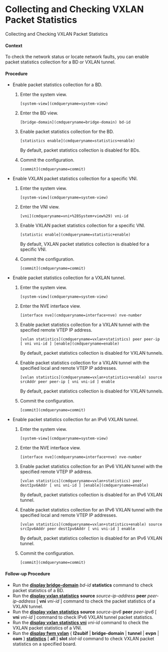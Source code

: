 Collecting and Checking VXLAN Packet Statistics
===============================================

Collecting and Checking VXLAN Packet Statistics

#### Context

To check the network status or locate network faults, you can enable packet statistics collection for a BD or VXLAN tunnel.


#### Procedure

* Enable packet statistics collection for a BD.
  1. Enter the system view.
     
     
     ```
     [system-view](cmdqueryname=system-view)
     ```
  2. Enter the BD view.
     
     
     ```
     [bridge-domain](cmdqueryname=bridge-domain) bd-id
     ```
  3. Enable packet statistics collection for the BD.
     
     
     ```
     [statistics enable](cmdqueryname=statistics+enable)
     ```
     
     By default, packet statistics collection is disabled for BDs.
  4. Commit the configuration.
     
     
     ```
     [commit](cmdqueryname=commit)
     ```
* Enable VXLAN packet statistics collection for a specific VNI.
  1. Enter the system view.
     
     
     ```
     [system-view](cmdqueryname=system-view)
     ```
  2. Enter the VNI view.
     
     
     ```
     [vni](cmdqueryname=vni+%28System+view%29) vni-id
     ```
  3. Enable VXLAN packet statistics collection for a specific VNI.
     
     
     ```
     [statistic enable](cmdqueryname=statistic+enable)
     ```
     
     By default, VXLAN packet statistics collection is disabled for a specific VNI.
  4. Commit the configuration.
     
     
     ```
     [commit](cmdqueryname=commit)
     ```
* Enable packet statistics collection for a VXLAN tunnel.
  1. Enter the system view.
     
     
     ```
     [system-view](cmdqueryname=system-view)
     ```
  2. Enter the NVE interface view.
     
     
     ```
     [interface nve](cmdqueryname=interface+nve) nve-number
     ```
  3. Enable packet statistics collection for a VXLAN tunnel with the specified remote VTEP IP address.
     
     
     ```
     [vxlan statistics](cmdqueryname=vxlan+statistics) peer peer-ip [ vni vni-id ] [enable](cmdqueryname=enable)
     ```
     
     By default, packet statistics collection is disabled for VXLAN tunnels.
  4. Enable packet statistics collection for a VXLAN tunnel with the specified local and remote VTEP IP addresses.
     
     
     ```
     [vxlan statistics](cmdqueryname=vxlan+statistics+enable) source srcAddr peer peer-ip [ vni vni-id ] enable
     ```
     
     By default, packet statistics collection is disabled for VXLAN tunnels.
  5. Commit the configuration.
     
     
     ```
     [commit](cmdqueryname=commit)
     ```
* Enable packet statistics collection for an IPv6 VXLAN tunnel. 
  1. Enter the system view.
     
     
     ```
     [system-view](cmdqueryname=system-view)
     ```
  2. Enter the NVE interface view.
     
     
     ```
     [interface nve](cmdqueryname=interface+nve) nve-number
     ```
  3. Enable packet statistics collection for an IPv6 VXLAN tunnel with the specified remote VTEP IP address.
     
     
     ```
     [vxlan statistics](cmdqueryname=vxlan+statistics) peer destIpv6Addr [ vni vni-id ] [enable](cmdqueryname=enable)
     ```
     
     By default, packet statistics collection is disabled for an IPv6 VXLAN tunnel.
  4. Enable packet statistics collection for an IPv6 VXLAN tunnel with the specified local and remote VTEP IP addresses.
     
     
     ```
     [vxlan statistics](cmdqueryname=vxlan+statistics+enable) source srcIpv6Addr peer destIpv6Addr [ vni vni-id ] enable
     ```
     
     By default, packet statistics collection is disabled for an IPv6 VXLAN tunnel.
  5. Commit the configuration.
     
     
     ```
     [commit](cmdqueryname=commit)
     ```

#### Follow-up Procedure

* Run the [**display bridge-domain**](cmdqueryname=display+bridge-domain) *bd-id* **statistics** command to check packet statistics of a BD.
* Run the [**display vxlan statistics**](cmdqueryname=display+vxlan+statistics) **source** *source-ip-address* **peer** *peer-ip-address* [ **vni** *vni-id* ] command to check the packet statistics of a VXLAN tunnel.
* Run the [**display vxlan statistics**](cmdqueryname=display+vxlan+statistics) **source** *source-ipv6* **peer** *peer-ipv6* [ **vni** *vni-id* ] command to check IPv6 VXLAN tunnel packet statistics.
* Run the [**display vxlan statistics vni**](cmdqueryname=display+vxlan+statistics+vni) *vni-id* command to check the VXLAN packet statistics of a VNI.
* Run the [**display fwm vxlan**](cmdqueryname=display+fwm+vxlan) { **l2subif** | **bridge-domain** | **tunnel** | **evpn** | **oam** } [**statistics**](cmdqueryname=statistics) [ **all** ] **slot** *slot-id* command to check VXLAN packet statistics on a specified board.